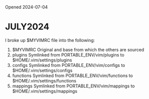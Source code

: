 Opened 2024-07-04


# JULY2024

I broke up $MYVIMRC file into the following:

1. $MYVIMRC            Original and base from which the others are sourced
2. plugins             Symlinked from PORTABLE_ENV/vim/plugins to $HOME/.vim/settings/plugins
3. configs             Symlinked from PORTABLE_ENV/vim/configs to $HOME/.vim/settings/configs
4. functions           Symlinked from PORTABLE_ENV/vim/functions to $HOME/.vim/settings/functions
5. mappings            Symlinked from PORTABLE_ENV/vim/mappings to $HOME/.vim/settings/mappings


